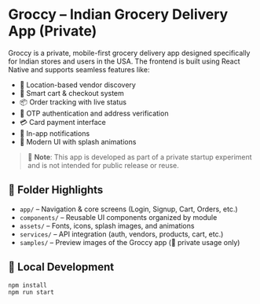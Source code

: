 # Groccy – Indian Grocery Delivery App (Private)

Groccy is a private, mobile-first grocery delivery app designed specifically for Indian stores and users in the USA. The frontend is built using React Native and supports seamless features like:

- 📍 Location-based vendor discovery
- 🛒 Smart cart & checkout system
- 📦 Order tracking with live status
- 🔐 OTP authentication and address verification
- 💳 Card payment interface
- 🔔 In-app notifications
- 🎉 Modern UI with splash animations

> 📌 **Note**: This app is developed as part of a private startup experiment and is not intended for public release or reuse.

## 📂 Folder Highlights

- `app/` – Navigation & core screens (Login, Signup, Cart, Orders, etc.)
- `components/` – Reusable UI components organized by module
- `assets/` – Fonts, icons, splash images, and animations
- `services/` – API integration (auth, vendors, products, cart, etc.)
- `samples/` – Preview images of the Groccy app (📸 private usage only)

## 🧪 Local Development

```bash
npm install
npm run start
